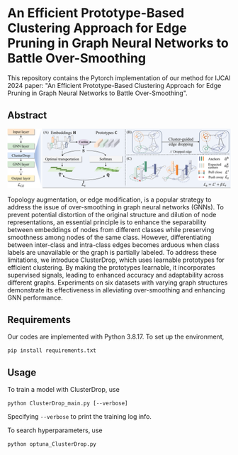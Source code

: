 # An Efficient Prototype-Based Clustering Approach for Edge Pruning in Graph Neural Networks to Battle Over-Smoothing

This repository contains the Pytorch implementation of our method for IJCAI 2024 paper: "An Efficient Prototype-Based Clustering Approach for Edge Pruning in Graph Neural Networks to Battle Over-Smoothing".

## Abstract

<img src="model-structure.png" style="zoom:100%;"/>

Topology augmentation, or edge modification, is a popular strategy to address the issue of over-smoothing in graph neural networks (GNNs). To prevent potential distortion of the original structure and dilution of node representations, an essential principle is to enhance the separability between embeddings of nodes from different classes while preserving smoothness among nodes of the same class. However, differentiating between inter-class and intra-class edges becomes arduous when class labels are unavailable or the graph is partially labeled. To address these limitations, we introduce ClusterDrop, which uses learnable prototypes for efficient clustering. By making the prototypes learnable, it incorporates supervised signals, leading to enhanced accuracy and adaptability across different graphs. Experiments on six datasets with varying graph structures demonstrate its effectiveness in alleviating over-smoothing and enhancing GNN performance.

## Requirements

Our codes are implemented with Python 3.8.17. To set up the environment, 

```
pip install requirements.txt
```

## Usage

To train a model with ClusterDrop, use

```
python ClusterDrop_main.py [--verbose]
```

Specifying `--verbose` to print the training log info.

To search hyperparameters, use

```
python optuna_ClusterDrop.py
```

